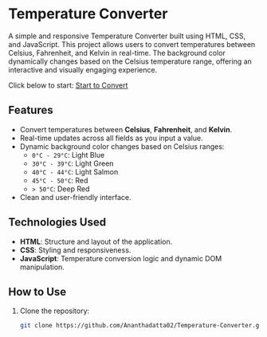 # Temperature Converter

A simple and responsive Temperature Converter built using HTML, CSS, and JavaScript. This project allows users to convert temperatures between Celsius, Fahrenheit, and Kelvin in real-time. The background color dynamically changes based on the Celsius temperature range, offering an interactive and visually engaging experience.

Click below to start:
[Start to Convert](https://ananthadatta02.github.io/Temperature-Converter/temperatureConverter.html)

## Features

- Convert temperatures between **Celsius**, **Fahrenheit**, and **Kelvin**.
- Real-time updates across all fields as you input a value.
- Dynamic background color changes based on Celsius ranges:
  - `0°C - 29°C`: Light Blue
  - `30°C - 39°C`: Light Green
  - `40°C - 44°C`: Light Salmon
  - `45°C - 50°C`: Red
  - `> 50°C`: Deep Red
- Clean and user-friendly interface.

## Technologies Used

- **HTML**: Structure and layout of the application.
- **CSS**: Styling and responsiveness.
- **JavaScript**: Temperature conversion logic and dynamic DOM manipulation.

## How to Use

1. Clone the repository:
   ```bash
   git clone https://github.com/Ananthadatta02/Temperature-Converter.git
